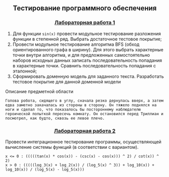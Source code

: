 <h2 align=center>Тестирование программного обеспечения</a> </h2>

<h3 align=center> <a href="lab1">Лабораторная работа 1</a> </h3>

  1. Для функции `sin(x)` провести модульное тестирование разложения функции в степенной ряд. Выбрать достаточное тестовое покрытие;
  2. Провести модульное тестирование алгоритма BFS (обход ориентированного графа в ширину). Для этого выбрать характерные точки внутри алгоритма, и для предложенных самостоятельно наборов исходных данных записать последовательность попадания в характерные точки. Сравнить последовательность попадания с эталонной;
  3. Сформировать доменную модель для заданного текста.  Разработать тестовое покрытие для данной доменной модели

Описание предметной области 

`
Голова робота, сидящего в углу, сначала резко дернулась вверх,
а затем едва заметно закачалась из стороны в сторону. Он тяжело
поднялся на ноги и сделал то, что показалось бы постороннему
наблюдателю героической попыткой пересечь комнату. Он остановился
перед Триллиан и посмотрел, как будто, сквозь ее левое плечо.
`


<h3 align=center> <a href="lab2">Лабораторная работа 2</a> </h3>

Провести интеграционное тестирование программы, осуществляющей вычисление системы функций (в соответствии с вариантом).
```
x <= 0 : (((((tan(x) * cos(x)) - (csc(x) - cos(x))) ^ 2) / cot(x)) ^ 2)
x > 0 : (((((log_3(x) + log_2(x)) / (log_5(x) ^ 3)) + log_10(x)) + log_10(x)) / (log_5(x) - log_5(x)))
```
